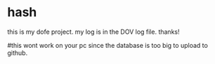 # hash

this is my dofe project. my log is in the DOV log file. thanks!

#this wont work on your pc since the database is too big to upload to github.
